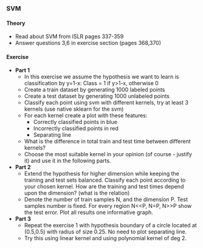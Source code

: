 ### SVM

#### Theory
 - Read about SVM from ISLR pages 337-359
 - Answer questions 3,6 in exercise section (pages 368,370)
#### Exercise
  - **Part 1**
    - In this exercise we assume the hypothesis we want to learn is classification by y=1-x:
      Class = 1 if y>1-x, otherwise 0
    - Create a train dataset by generating 1000 labeled points
    - Create a test dataset by generating 1000 unlabeled points
    - Classify each point using svm with different kernels, try at least 3 kernels (use native sklearn for the svm)
    - For each kernel create a plot with these features:
        - Correctly classified points in blue
        - Incorrectly classified points in red
        - Separating line 
     - What is the difference in total train and test time between different kernels?
     - Choose the most suitable kernel in your opinion (of course - justify it) and use it in the following parts.
  - **Part 2** 
    - Extend the hypothesis for higher dimension while keeping the training and test sets balanced. Classify each point according to your chosen kernel. How are the training and test times depend upon the dimension? (what is the relation)
    - Denote the number of train samples N, and the dimension P. Test samples number is fixed. For every region N<<P, N=P, N>>P show the test error. Plot all results one informative graph.
  - **Part 3**
    - Repeat the exercise 1 with hypothesis boundary of a circle located at (0.5,0.5) with radius of size 0.25. No need to plot separating line.
    - Try this using linear kernel and using polynomial kernel of deg 2.
